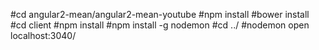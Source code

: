 #cd angular2-mean/angular2-mean-youtube
#npm install
#bower install
#cd client
#npm install
#npm install -g nodemon
#cd ../
#nodemon
open localhost:3040/
